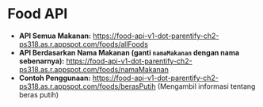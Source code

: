 # Food API

- **API Semua Makanan:** https://food-api-v1-dot-parentify-ch2-ps318.as.r.appspot.com/foods/allFoods
- **API Berdasarkan Nama Makanan (ganti `namaMakanan` dengan nama sebenarnya):** https://food-api-v1-dot-parentify-ch2-ps318.as.r.appspot.com/foods/namaMakanan
- **Contoh Penggunaan:** https://food-api-v1-dot-parentify-ch2-ps318.as.r.appspot.com/foods/berasPutih (Mengambil informasi tentang beras putih)
